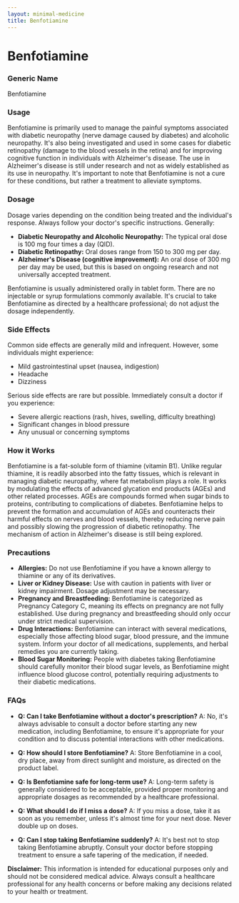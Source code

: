 ```yaml
---
layout: minimal-medicine
title: Benfotiamine
---
```


# Benfotiamine
### Generic Name
Benfotiamine

### Usage
Benfotiamine is primarily used to manage the painful symptoms associated with diabetic neuropathy (nerve damage caused by diabetes) and alcoholic neuropathy.  It's also being investigated and used in some cases for diabetic retinopathy (damage to the blood vessels in the retina) and for improving cognitive function in individuals with Alzheimer's disease.  The use in Alzheimer's disease is still under research and not as widely established as its use in neuropathy.  It's important to note that Benfotiamine is not a cure for these conditions, but rather a treatment to alleviate symptoms.

### Dosage
Dosage varies depending on the condition being treated and the individual's response.  Always follow your doctor's specific instructions.  Generally:

* **Diabetic Neuropathy and Alcoholic Neuropathy:** The typical oral dose is 100 mg four times a day (QID).
* **Diabetic Retinopathy:**  Oral doses range from 150 to 300 mg per day.
* **Alzheimer's Disease (cognitive improvement):**  An oral dose of 300 mg per day may be used, but this is based on ongoing research and not universally accepted treatment.

Benfotiamine is usually administered orally in tablet form.  There are no injectable or syrup formulations commonly available.  It's crucial to take Benfotiamine as directed by a healthcare professional; do not adjust the dosage independently.

### Side Effects
Common side effects are generally mild and infrequent.  However, some individuals might experience:

* Mild gastrointestinal upset (nausea, indigestion)
* Headache
* Dizziness

Serious side effects are rare but possible.  Immediately consult a doctor if you experience:

* Severe allergic reactions (rash, hives, swelling, difficulty breathing)
* Significant changes in blood pressure
* Any unusual or concerning symptoms


### How it Works
Benfotiamine is a fat-soluble form of thiamine (vitamin B1). Unlike regular thiamine, it is readily absorbed into the fatty tissues, which is relevant in managing diabetic neuropathy, where fat metabolism plays a role. It works by modulating the effects of advanced glycation end products (AGEs) and other related processes. AGEs are compounds formed when sugar binds to proteins, contributing to complications of diabetes. Benfotiamine helps to prevent the formation and accumulation of AGEs and counteracts their harmful effects on nerves and blood vessels, thereby reducing nerve pain and possibly slowing the progression of diabetic retinopathy.  The mechanism of action in Alzheimer's disease is still being explored.

### Precautions
* **Allergies:** Do not use Benfotiamine if you have a known allergy to thiamine or any of its derivatives.
* **Liver or Kidney Disease:**  Use with caution in patients with liver or kidney impairment.  Dosage adjustment may be necessary.
* **Pregnancy and Breastfeeding:** Benfotiamine is categorized as Pregnancy Category C, meaning its effects on pregnancy are not fully established. Use during pregnancy and breastfeeding should only occur under strict medical supervision.
* **Drug Interactions:** Benfotiamine can interact with several medications, especially those affecting blood sugar, blood pressure, and the immune system.  Inform your doctor of all medications, supplements, and herbal remedies you are currently taking.
* **Blood Sugar Monitoring:** People with diabetes taking Benfotiamine should carefully monitor their blood sugar levels, as Benfotiamine might influence blood glucose control, potentially requiring adjustments to their diabetic medications.


### FAQs

* **Q: Can I take Benfotiamine without a doctor's prescription?** A: No, it's always advisable to consult a doctor before starting any new medication, including Benfotiamine, to ensure it's appropriate for your condition and to discuss potential interactions with other medications.

* **Q: How should I store Benfotiamine?** A: Store Benfotiamine in a cool, dry place, away from direct sunlight and moisture, as directed on the product label.

* **Q:  Is Benfotiamine safe for long-term use?** A:  Long-term safety is generally considered to be acceptable, provided proper monitoring and appropriate dosages as recommended by a healthcare professional.

* **Q: What should I do if I miss a dose?** A:  If you miss a dose, take it as soon as you remember, unless it's almost time for your next dose. Never double up on doses.

* **Q: Can I stop taking Benfotiamine suddenly?** A: It's best not to stop taking Benfotiamine abruptly. Consult your doctor before stopping treatment to ensure a safe tapering of the medication, if needed.


**Disclaimer:** This information is intended for educational purposes only and should not be considered medical advice.  Always consult a healthcare professional for any health concerns or before making any decisions related to your health or treatment.
